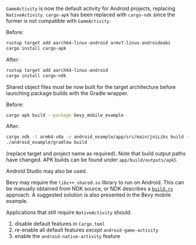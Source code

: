 `GameActivity` is now the default activity for Android projects, replacing `NativeActivity`.
`cargo-apk` has been replaced with `cargo-ndk` since the former is not compatible with
`GameActivity`.

Before:

```sh
rustup target add aarch64-linux-android armv7-linux-androideabi
cargo install cargo-apk
```

After:

```sh
rustup target add aarch64-linux-android
cargo install cargo-ndk
```

Shared object files must be now built for the target architecture before launching package builds
with the Gradle wrapper.

Before:

```sh
cargo apk build --package bevy_mobile_example
```

After:

```sh
cargo ndk -t arm64-v8a -o android_example/app/src/main/jniLibs build --package bevy_mobile_example
./android_example/gradlew build
```

(replace target and project name as required). Note that build output paths have changed. APK builds
can be found under `app/build/outputs/apk`).

Android Studio may also be used.

Bevy may require the `libc++_shared.so` library to run on Android. This can be manually obtained
from NDK source, or NDK describes a
[`build.rs`](https://github.com/bbqsrc/cargo-ndk?tab=readme-ov-file#linking-against-and-copying-libc_sharedso-into-the-relevant-places-in-the-output-directory)
approach. A suggested solution is also presented in the Bevy mobile example.

Applications that still require `NativeActivity` should:
1. disable default features in `Cargo.toml`
2. re-enable all default features _except_ `android-game-activity`
3. enable the `android-native-activity` feature
